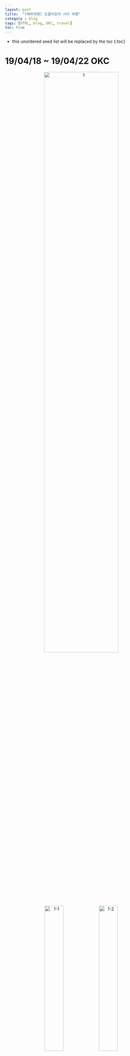 ```yaml
---
layout: post
title:  "[해외여행] 오클라호마 시티 여행"
category : blog
tags: [HTML, blog, OKC, travel]
toc: true
---
```

* this unordered seed list will be replaced by the toc
{:toc}

# 19/04/18 ~ 19/04/22 OKC

<p align="center">
  <img src="https://bnz06pap001files.storage.live.com/y4mNfLaM7Bc2mVHj5VecgDsaybjOajBEuZfPoEIxSFMD5QgxWViJpDPe7SzW6qcbhPO30W6KdifPDMc91KB3dZpLAM4kjhLMu7FcvTpRj2_LlPLxJQnB2xNocIIfIGJ4GReVa8LZv24tuINVX_831W7VDY_aZe6Pge_VfON8W-0IkwLQKyYgJyWNqhEKCYeJkWo?width=1668&height=1251&cropmode=none" align="center" alt="1" width="70%">
</p>

<p align="center">
  <img src="https://bnz06pap001files.storage.live.com/y4meN-3kDgI_avhWLE0HAbE955oUPbYSwvMhG0tI0xI2VX_uy5ASsiGRo56a07A3-6pnXPyLCIoAVohDCLo9JLL-9qSgDln_EhILA5bnTxvZ2FFTVKliLgbvXEgwS4ME4pUfcFcx1FT8vFj5MwFeG1UpYmxdnZptOW4OFkNOSjxLnUfHQtrSEJcg8_xgtQ3M53r?width=3024&height=4032&cropmode=none" align="center" alt="1-1" width="35%">
  <img src="https://bnz06pap001files.storage.live.com/y4mJi_HWB3jLYpxVPvA_QSgLQb16c9yjuwSBS-ggr_jSDgk20K3pJ6pjURaKTyzYWlcOmL33rmLkZit6SEU9edf-vYrNbLNbBVo7l1AymhHNKpwsHgLiqcoUu1ATRSIpv5SWjEh3jDWa8UMg9kaOsK0xqMOb31d8lnkpC-ODiisoTqHVGOdOmgvZ0fhNtCGzEkq?width=1932&height=2576&cropmode=none" align="center" alt="1-2" width="35%">
  <figcaption align="center">인천공항으로!</figcaption>
</p>

<p align="center">
  <img src="https://bnz06pap001files.storage.live.com/y4mTsaKsyvTW_ZM0I5ljvXJaPGbkwtSpUJZw1slxDarT9ayzjcM6DLxqYZmrqcQ4Pw01PLHsD8IgjM0vh6f1huyhunCJM5Fn-xjL7H3FF6eEDJa6fpTl32wlfu-MvuPdLp3LWhQT_NGENTrL9rcM55iSo2GFJI-GuyeeTumUN6v3giCgteFEdG3zFy_gpy-UUug?width=3024&height=4032&cropmode=none" align="center" alt="1-3" width="25%">
  +
  <img src="https://bnz06pap001files.storage.live.com/y4mJi_HWB3jLYpxVPvA_QSgLQb16c9yjuwSBS-ggr_jSDgk20K3pJ6pjURaKTyzYWlcOmL33rmLkZit6SEU9edf-vYrNbLNbBVo7l1AymhHNKpwsHgLiqcoUu1ATRSIpv5SWjEh3jDWa8UMg9kaOsK0xqMOb31d8lnkpC-ODiisoTqHVGOdOmgvZ0fhNtCGzEkq?width=1932&height=2576&cropmode=none" align="center" alt="1-4" width="25%">
  =
  <img src="https://bnz06pap001files.storage.live.com/y4m1BOd6aetHCN4c39_PJ9e3DNwoynhteM1kQrTyCigOao0UfK8-nsqyV9TaOyCsAwkL5fe5AdRBXDhFV-mo97ONr-vXbU7-Luz38JfD8ocvb9rNa18zwCi9yECu6oJHhD421VN4rQWESwh8Mg5xOITC9xFgWtcxXK35O0hIKE1lDGf7j-57weMzNI-T89L40ol?width=1932&height=2576&cropmode=none" align="center" alt="1-5" width="25%">
</p>

<p align="center">
  <img src="https://bnz06pap001files.storage.live.com/y4mzU6Yqz4mT5iie1aJCZr14yCKEW3brpkOQ5wRQrOnZZwwe1_Wp6DY3BADzEq15dR326sdawyPECN7W2q0I-gfSPufrIXb1wVJgFeTZ9raYa6IzKcgV4SEt4bmbzTDO39Y8-ak_46HJk2jyTDBVK5RM5dR4XHDSIHNYpSaKliiJFu7OgxLT1a3mgkE6bTrQtEI?width=3024&height=4032&cropmode=none" align="center" alt="1-6" width="35%">
  <img src="https://bnz06pap001files.storage.live.com/y4mN4OlZ4HWvc5AiAxKcsFYyftXYI-JS7d1poCNyFSXaSCrNC8cFFbVcCaWEjlrjGUzccaY1NZiRkhr8qIEzmoU7FIGaE3kiB3CI13tOiB88PqsuSzc-LhEVNy0WJb32-Lu8MJkKUmpx_md4AYnBrxXfc3Dd5zCeEZfeDBP8fiCirkQMjvQepXD4OKCrgdB8Rk_?width=3024&height=4032&cropmode=none" align="center" alt="1-7" width="35%">
</p>

<p align="center">
  <img src="https://bnz06pap001files.storage.live.com/y4mnsH5oxiVzX6eabsC3AM45U328XcthONM3DE9LLxIPVGzIWlpJ4rbAR34W90eWoHzfe_WCxVLzCNTrE8b89Owk1TVNlIM9Yl3IWQOPTi_rN7kMNQHdBTJvv3hMoZXfHRof88SSdpCLt6O270RwgV1dQcYp3a60OPlSt5Us7qFRQjkeuoAWaK5W4hV1CUfpsLJ?width=3024&height=4032&cropmode=none" align="center" alt="1-8" width="32%">
  <img src="https://bnz06pap001files.storage.live.com/y4mcIPuV8CfqJn2CSZNI6VE0GB6k04y5TtBqb70h57GKxQkC09nSIRSRPHXZBnmEdJF6xji7S5pQrc41xmqfUuFDsnmvJkm26svP4TqTOFNsfB51GvWV3QKSEGSuRcdlScKo4PVPctJPGfkTocpe6gaiJgnoktAQljOisxXNGIxYh04PbLr-Lk39ImOiw2HYhgl?width=3024&height=4032&cropmode=none" align="center" alt="1-9" width="32%">
  <img src="https://bnz06pap001files.storage.live.com/y4mwR0isLW93RKycZEqtAJ3YxkWavcUda9xuxHsIoIDnIn_gPHpOc9WXmpDlr7aAv_DL7PucNG4UBiOyOjSBIWr7fJ0WFqI3IeaHRSXqRTkcofwPpISSpNQQ449rfAW9i0-9bNGTdVhHrjJHLAiho2SiUBJpftJJRssEqzxjhC4GOYhfsv9N8hA6fkFowYxDkJ4?width=3024&height=4032&cropmode=none" align="center" alt="1-10" width="32%">
</p>

## 첫째날 (3차전 펍에서 관람)

<p align="center">
  <img src="https://bnz06pap001files.storage.live.com/y4mVk51yGGJOi2-EH_4BlT8N1ZeZArHvuMRfP7KjN99fxriOxgPM9zG-Ovj3La4h5nhPON1ZNSdF_pCrFUQM86lUg2SDki-0EdRpFiV4DvVODW_RRh92aIZxIOkUvLg6SkWpbtlEpDUtyh8YItieSsvB4fc9Hxmwi6i0qOFkK5I_kEmRQykgC_QOj7PzTMub-R_?width=3024&height=4032&cropmode=none" align="center" alt="1-11" width="70%">
</p>

<p align="center">
  <img src="https://bnz06pap001files.storage.live.com/y4mvfNsRgieogv9PdkQAmTKeTATFPqxhqg70spsb0ThHb6xjlzATuWyi2l6y7ivqqb112BklYF45h3CzczTNa9w_u4GxDRqVmTb_QU5VmyHAydb2sS_MYTQdOUC_EWWI2mjFOrIAXksUyWDbZvhmNmWvUsIFe98NugUEHQectFrYaB-sAetzID2ddMmwtUc_K14?width=1932&height=2576&cropmode=none" align="center" alt="1-12" width="35%">
  <img src="https://bnz06pap001files.storage.live.com/y4mOd4DhU4xoUVi8BUt18bRoyUHTAux3hXOXV8oc3t43J4KQJ0qrhzdqCWQQKV34Rw62f3kzn8fOYaX1TAmMuxTp-8gsYv5_hdUROtf1oEkQBVlndl5Dqq5xf9cciv-5iEAQAebHGb9jkIy_tg4lun-1YuA7dg7PmC1Q9v8yMWs5rZqX7_Q9ReCqvepRDQgWFeZ?width=1932&height=2576&cropmode=none" align="center" alt="1-13" width="35%">
</p>

<p align="center">
  <img src="https://bnz06pap001files.storage.live.com/y4mqTNhlYL3jhaK_Q5uHa9v4KEhS_SZo8ql_-Xf5xdufwtHFZ3vOx7VWr5QuW3b5aCSzVGgu9vWfDdkyH-qz4ZpSkovZfN_UK2EA6mG5WzdXp2_PqrXiOAKk80mFwja2X-O-yyVb3SrAPv_2MnDbXn-WAQwixJP0BuIXgDmyKOuPpUgfOfaPQRVBPnjZdCcuTGR?width=4032&height=3024&cropmode=none" align="center" alt="1-14" width="70%">
</p>

<p align="center">
  <img src="https://bnz06pap001files.storage.live.com/y4m9mFitRR07Suf6I6ZCqnw9Z11dPvc2_jz2Rz3My6JJlFWO8bc7LQVbyEh_sVWHb13A5uaegrJg2KY3f4agZZlQ0BsnwtAsrZDnl-_AwbVGxKrJDxOlw814IxJzBdC6JqSxQrthcrhJZHFSwlfGJZ8akWGiVMyPTwxqMS5EOWoe07Jbnxg_-ykR5D2QlGxgN5k?width=4032&height=3024&cropmode=none" align="center" alt="1-15" width="70%">
</p>

<p align="center">
  <img src="https://bnz06pap001files.storage.live.com/y4mnW5fZlY4jMvNNQxjAf67fF7EXEdEA1jWWwvZAUaZsSXVQc5TqswHG6qHhFGDoXcjhzTzNFWUfDIF9_I0cXlkgDj3NTHNB5wnic9v4K5aQlCF6joNyOIotZ4pfd92nypenmoWT-027nw8yQkSgAPBnC5Bznb3vOZuE9-Fb25dVZJVxdIZuHs6yKoSuitFxHUV?width=4032&height=3024&cropmode=none" align="center" alt="1-16" width="70%">
</p>

<p align="center">
  <img src="https://bnz06pap001files.storage.live.com/y4mGcyiV5wc_oU_0M5fsvgBpDwkC5RhWc8WA2MpSt6NLsd7vhLd_VYKzSPsUthbhhnrmtIrvP2_QTz4J-OPg9XefV9K0Cf_o9pLMn2RrirQapvOMEAGZA9nObvj4Y6uS_BFUWheTcdMUUoMJauPheIGFF23Xlb_3BK6gj9J5twok-yQ4Xde2troaFFjDQOl8lsy?width=2576&height=1932&cropmode=none" align="center" alt="1-17" width="40%">
  <img src="https://bnz06pap001files.storage.live.com/y4mC-cUHSZ8H817tzT0Xi45mj6FzjVB2vaaSTYFsVS1-npCZ9-YIVGLw5dt6Rhpe_AGPb5CmxbMCRJnxLL_oLCy2CX5V4wdzNu93BDPNd73WjXFmE-AE8wjVPou0HzHNHd5Koct8e5aP6RQCMYIDZaSdyvn_PfsAwmVvuLP5CuggJp1hnOq4CutC1KmTBUuVHQ7?width=2576&height=1932&cropmode=none" align="center" alt="1-18" width="40%">
</p>

<p align="center">
  <img src="https://bnz06pap001files.storage.live.com/y4m3gbyxIcym4VvjveUf9pNFKcuhQNiGsHx8GZv1W7lUax6vIepZZ6dPihDoCYNOcQO3cOfGF2qrlmW9c_SUHfKukTvbi0R0HEgK_mT3hXgKiBpW4klau2bPLocIb42YhxvHce1BS4HkfeNpz42rWzcaLiVYflF-lAWvXhY85N4qddndR1GKw9jxwvjAvxx1nBQ?width=3024&height=4032&cropmode=none" align="center" alt="1-19" width="70%">
</p>

<p align="center">
  <img src="https://bnz06pap001files.storage.live.com/y4mYUbF9JfWxImSu6cVknaBqZpjkPenIi6BPLkzE9Lp0ncEVnhUNm4RLkmr_-zApe1VTrfMyGd1SPkSx6h5i5E3roZNoGSmhxe2s2jiVDpv13WFYO4HefmhC0IhCdAqORzsTPDmMECc7QIsYLAMVb5pX0m_ln-NAQamQhQsoXKPmwdwD39Z4X5Ml0Padagds5Up?width=3024&height=4032&cropmode=none" align="center" alt="1-20" width="35%">
  <img src="https://bnz06pap001files.storage.live.com/y4mb2Z0N2SnZNIe0u54tyDfHZ2_LjbnvgHFSPmBSHtZDenw2nI3DLr-LC2jfkocapmwZ9A1IvO-lYgoOqWnqqp7VnQCNCfANF5QDzBS1R9b9iCE5g8ML2Dck1po2CFLiy3c30gdwVEwEiXuJMlRvDdaLPjhrYhjdtEJfhh_mzIAUQVUL3TbNhkbMughEFSvby5X?width=3024&height=4032&cropmode=none" align="center" alt="1-21" width="35%">
</p>
<p align="center">
  <img src="https://bnz06pap001files.storage.live.com/y4mZ_VT5B9oltOWntfgr2UM6xP79zFTSi3tS9IjeJaioFKlw9mFskFqhb11YvZDVUUPvr67Use6w0cXm2AiDQCrRgX3Q8dT_4nOUR6p-6YSsxuApBVa76atpaS0SJmLUp6MADJWCRy8L7l7Un8cNWBsENNVgzBbp9E8AXhUTxUtj3hj-3y4MfjrwWikhhceOXBm?width=3024&height=4032&cropmode=none" align="center" alt="1-22" width="35%">
  <img src="https://bnz06pap001files.storage.live.com/y4mGUpTdnpqYhaktmt4o4hSn8jxEWQo6-xABqAQca1ptEzkSPCVXQjbKOVOBt2pzecV2-pgEEzdebR04rSxy8GHOKUvIDuVYoR_93rsr_ZVcc-JwRdgl0gwqSEXDsQEXVm7dmIHk-S0BjhhW_miB5WDeI4_EEQY2NuuMvku1W2xTseXfgtAKFwFDDgxYOIpRTK-?width=3024&height=4032&cropmode=none" align="center" alt="1-23" width="35%">
</p>

<p align="center">
  <img src="https://bnz06pap001files.storage.live.com/y4mtzGvyDr9MFL_jPNZT-DmaLmvh0HmcZMdMRxu904OzULIvPkjOplbFB6Q9ET8sKVvWajqvPZw4QTl0L1oPPWOPaK1epdIUm4B82TGxxbTWezEb6GGaDNv3hmG0rETrozckUDYrOACBvaP-U6QSDIy5NWpRgE_yltFqutl3dTFW-wI2VCAFR7SCjRqMLbLyRD7?width=3024&height=4032&cropmode=none" align="center" alt="1-24" width="70%">
</p>

## 둘째날


### 경기장 & 기념품샵



### 브릭타운



### okc 메모리얼 파크

1995년 4월 19일 아침에 미국 연방정부 사무실이 있는 OKC의 Alfred P. Murrah Federal Building에 폭탄테러가 발생해서 168명이 사망하고 600명 이상이 부상하는 참극이 발생했는데, 이는 2001년 9·11 테러가 발생하기 전까지는 미국 영토에서 발생한 가장 심각한 폭탄 테러 사건이었다.


### 점심

### 축제의 현장


### 펍



### 경기 끝난 후



### 경기후기



## 셋째날


## 넷째날 (4차전 직관)

> [직관 후기 바로가기](https://james1verse27.github.io/blog/2019-04-21-nba/)

## 다섯째날


